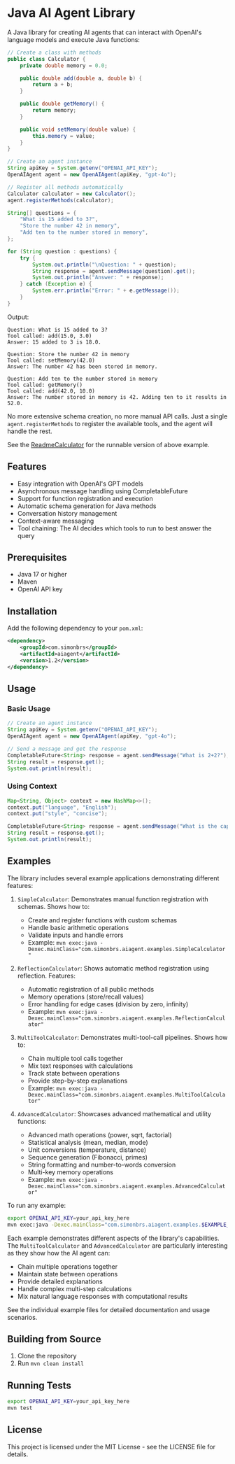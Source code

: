 # Java AI Agent Library

A Java library for creating AI agents that can interact with OpenAI's language models and execute Java functions:

```java
// Create a class with methods
public class Calculator {
    private double memory = 0.0;

    public double add(double a, double b) {
        return a + b;
    }

    public double getMemory() {
        return memory;
    }

    public void setMemory(double value) {
        this.memory = value;
    }
}

// Create an agent instance
String apiKey = System.getenv("OPENAI_API_KEY");
OpenAIAgent agent = new OpenAIAgent(apiKey, "gpt-4o");

// Register all methods automatically
Calculator calculator = new Calculator();
agent.registerMethods(calculator);

String[] questions = {
    "What is 15 added to 3?",
    "Store the number 42 in memory",
    "Add ten to the number stored in memory",
};

for (String question : questions) {
    try {
        System.out.println("\nQuestion: " + question);
        String response = agent.sendMessage(question).get();
        System.out.println("Answer: " + response);
    } catch (Exception e) {
        System.err.println("Error: " + e.getMessage());
    }
}
```

Output:
```
Question: What is 15 added to 3?
Tool called: add(15.0, 3.0)
Answer: 15 added to 3 is 18.0.

Question: Store the number 42 in memory
Tool called: setMemory(42.0)
Answer: The number 42 has been stored in memory.

Question: Add ten to the number stored in memory
Tool called: getMemory()
Tool called: add(42.0, 10.0)
Answer: The number stored in memory is 42. Adding ten to it results in 52.0.
```

No more extensive schema creation, no more manual API calls. Just a single `agent.registerMethods` to register the available tools, and the agent will handle the rest.

See the [ReadmeCalculator](src/main/java/com/simonbrs/aiagent/examples/ReadmeCalculator.java) for the runnable version of above example.

## Features

- Easy integration with OpenAI's GPT models
- Asynchronous message handling using CompletableFuture
- Support for function registration and execution
- Automatic schema generation for Java methods
- Conversation history management
- Context-aware messaging
- Tool chaining: The AI decides which tools to run to best answer the query

## Prerequisites

- Java 17 or higher
- Maven
- OpenAI API key

## Installation

Add the following dependency to your `pom.xml`:

```xml
<dependency>
    <groupId>com.simonbrs</groupId>
    <artifactId>aiagent</artifactId>
    <version>1.2</version>
</dependency>
```

## Usage

### Basic Usage

```java
// Create an agent instance
String apiKey = System.getenv("OPENAI_API_KEY");
OpenAIAgent agent = new OpenAIAgent(apiKey, "gpt-4o");

// Send a message and get the response
CompletableFuture<String> response = agent.sendMessage("What is 2+2?");
String result = response.get();
System.out.println(result);
```

### Using Context

```java
Map<String, Object> context = new HashMap<>();
context.put("language", "English");
context.put("style", "concise");

CompletableFuture<String> response = agent.sendMessage("What is the capital of France?", context);
String result = response.get();
System.out.println(result);
```

## Examples

The library includes several example applications demonstrating different features:

1. `SimpleCalculator`: Demonstrates manual function registration with schemas. Shows how to:
   - Create and register functions with custom schemas
   - Handle basic arithmetic operations
   - Validate inputs and handle errors
   - Example: `mvn exec:java -Dexec.mainClass="com.simonbrs.aiagent.examples.SimpleCalculator"`

2. `ReflectionCalculator`: Shows automatic method registration using reflection. Features:
   - Automatic registration of all public methods
   - Memory operations (store/recall values)
   - Error handling for edge cases (division by zero, infinity)
   - Example: `mvn exec:java -Dexec.mainClass="com.simonbrs.aiagent.examples.ReflectionCalculator"`

3. `MultiToolCalculator`: Demonstrates multi-tool-call pipelines. Shows how to:
   - Chain multiple tool calls together
   - Mix text responses with calculations
   - Track state between operations
   - Provide step-by-step explanations
   - Example: `mvn exec:java -Dexec.mainClass="com.simonbrs.aiagent.examples.MultiToolCalculator"`

4. `AdvancedCalculator`: Showcases advanced mathematical and utility functions:
   - Advanced math operations (power, sqrt, factorial)
   - Statistical analysis (mean, median, mode)
   - Unit conversions (temperature, distance)
   - Sequence generation (Fibonacci, primes)
   - String formatting and number-to-words conversion
   - Multi-key memory operations
   - Example: `mvn exec:java -Dexec.mainClass="com.simonbrs.aiagent.examples.AdvancedCalculator"`

To run any example:

```bash
export OPENAI_API_KEY=your_api_key_here
mvn exec:java -Dexec.mainClass="com.simonbrs.aiagent.examples.$EXAMPLE_NAME"
```

Each example demonstrates different aspects of the library's capabilities. The `MultiToolCalculator` and `AdvancedCalculator` are particularly interesting as they show how the AI agent can:
- Chain multiple operations together
- Maintain state between operations
- Provide detailed explanations
- Handle complex multi-step calculations
- Mix natural language responses with computational results

See the individual example files for detailed documentation and usage scenarios.

## Building from Source

1. Clone the repository
2. Run `mvn clean install`

## Running Tests

```bash
export OPENAI_API_KEY=your_api_key_here
mvn test
```

## License

This project is licensed under the MIT License - see the LICENSE file for details.
